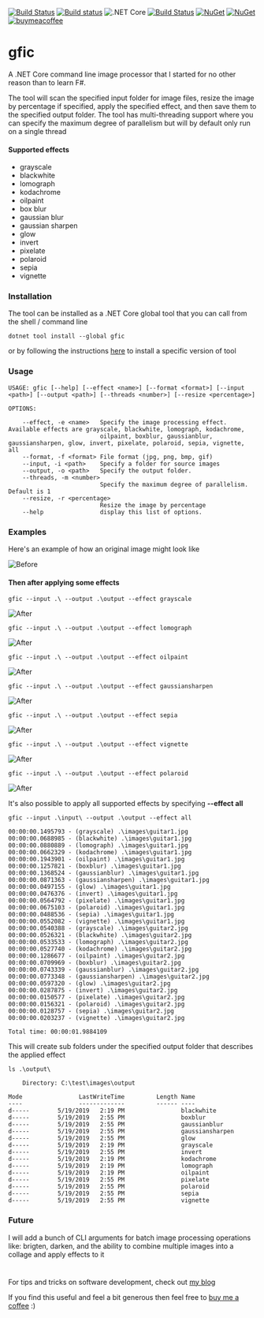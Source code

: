 [![Build Status](https://travis-ci.com/christianhelle/gfic.svg?branch=master)](https://travis-ci.com/christianhelle/gfic)
[![Build status](https://ci.appveyor.com/api/projects/status/1pfk93w929w52dum/branch/master?svg=true)](https://ci.appveyor.com/project/christianhelle/gfic/branch/master)
![.NET Core](https://github.com/christianhelle/gfic/workflows/.NET%20Core/badge.svg?branch=master)
[![Build Status](https://christianhelle.visualstudio.com/gfic/_apis/build/status/CI%20Build?branchName=master)](https://christianhelle.visualstudio.com/gfic/_build/latest?definitionId=20&branchName=master)
[![NuGet](https://img.shields.io/nuget/dt/gfic.svg?style=flat-square)]( https://www.nuget.org/packages/gfic)
[![NuGet](https://img.shields.io/nuget/v/gfic.svg?style=flat-square)]( https://www.nuget.org/packages/gfic)
[![buymeacoffee](https://img.shields.io/badge/buy%20me%20a%20coffee-donate-yellow.svg)](https://www.buymeacoffee.com/christianhelle)

# gfic
A .NET Core command line image processor that I started for no other reason than to learn F#. 

The tool will scan the specified input folder for image files, resize the image by percentage if specified, apply the specified effect, and then save them to the specified output folder. The tool has multi-threading support where you can specify the maximum degree of parallelism but will by default only run on a single thread

#### Supported effects
- grayscale
- blackwhite
- lomograph
- kodachrome
- oilpaint
- box blur 
- gaussian blur 
- gaussian sharpen 
- glow
- invert
- pixelate
- polaroid
- sepia
- vignette

### Installation
The tool can be installed as a .NET Core global tool that you can call from the shell / command line
```
dotnet tool install --global gfic
```
or by following the instructions [here](https://www.nuget.org/packages/gfic) to install a specific version of tool

### Usage
```
USAGE: gfic [--help] [--effect <name>] [--format <format>] [--input <path>] [--output <path>] [--threads <number>] [--resize <percentage>]

OPTIONS:

    --effect, -e <name>   Specify the image processing effect. Available effects are grayscale, blackwhite, lomograph, kodachrome,
                          oilpaint, boxblur, gaussianblur, gaussiansharpen, glow, invert, pixelate, polaroid, sepia, vignette, all
    --format, -f <format> File format (jpg, png, bmp, gif)
    --input, -i <path>    Specify a folder for source images
    --output, -o <path>   Specify the output folder.
    --threads, -m <number>
                          Specify the maximum degree of parallelism. Default is 1
    --resize, -r <percentage>
                          Resize the image by percentage
    --help                display this list of options.
```

### Examples
Here's an example of how an original image might look like

![Before](https://github.com/christianhelle/gfic/raw/master/images/original/guitar1.jpg)

#### Then after applying some effects

```
gfic --input .\ --output .\output --effect grayscale
```

![After](https://github.com/christianhelle/gfic/raw/master/images/grayscale/guitar1.jpg)


```
gfic --input .\ --output .\output --effect lomograph
```

![After](https://github.com/christianhelle/gfic/raw/master/images/lomograph/guitar1.jpg)


```
gfic --input .\ --output .\output --effect oilpaint
```

![After](https://github.com/christianhelle/gfic/raw/master/images/oilpaint/guitar1.jpg)


```
gfic --input .\ --output .\output --effect gaussiansharpen
```

![After](https://github.com/christianhelle/gfic/raw/master/images/gaussiansharpen/guitar1.jpg)


```
gfic --input .\ --output .\output --effect sepia
```

![After](https://github.com/christianhelle/gfic/raw/master/images/sepia/guitar1.jpg)


```
gfic --input .\ --output .\output --effect vignette
```

![After](https://github.com/christianhelle/gfic/raw/master/images/vignette/guitar1.jpg)


```
gfic --input .\ --output .\output --effect polaroid
```

![After](https://github.com/christianhelle/gfic/raw/master/images/polaroid/guitar1.jpg)


It's also possible to apply all supported effects by specifying **--effect all**

```
gfic --input .\input\ --output .\output --effect all

00:00:00.1495793 - (grayscale) .\images\guitar1.jpg
00:00:00.0688985 - (blackwhite) .\images\guitar1.jpg
00:00:00.0880889 - (lomograph) .\images\guitar1.jpg
00:00:00.0662329 - (kodachrome) .\images\guitar1.jpg
00:00:00.1943901 - (oilpaint) .\images\guitar1.jpg
00:00:00.1257821 - (boxblur) .\images\guitar1.jpg
00:00:00.1368524 - (gaussianblur) .\images\guitar1.jpg
00:00:00.0871363 - (gaussiansharpen) .\images\guitar1.jpg
00:00:00.0497155 - (glow) .\images\guitar1.jpg
00:00:00.0476376 - (invert) .\images\guitar1.jpg
00:00:00.0564792 - (pixelate) .\images\guitar1.jpg
00:00:00.0675103 - (polaroid) .\images\guitar1.jpg
00:00:00.0488536 - (sepia) .\images\guitar1.jpg
00:00:00.0552082 - (vignette) .\images\guitar1.jpg
00:00:00.0540388 - (grayscale) .\images\guitar2.jpg
00:00:00.0526321 - (blackwhite) .\images\guitar2.jpg
00:00:00.0533533 - (lomograph) .\images\guitar2.jpg
00:00:00.0527740 - (kodachrome) .\images\guitar2.jpg
00:00:00.1286677 - (oilpaint) .\images\guitar2.jpg
00:00:00.0709969 - (boxblur) .\images\guitar2.jpg
00:00:00.0743339 - (gaussianblur) .\images\guitar2.jpg
00:00:00.0773348 - (gaussiansharpen) .\images\guitar2.jpg
00:00:00.0597320 - (glow) .\images\guitar2.jpg
00:00:00.0287875 - (invert) .\images\guitar2.jpg
00:00:00.0150577 - (pixelate) .\images\guitar2.jpg
00:00:00.0156321 - (polaroid) .\images\guitar2.jpg
00:00:00.0128757 - (sepia) .\images\guitar2.jpg
00:00:00.0203237 - (vignette) .\images\guitar2.jpg

Total time: 00:00:01.9884109

```

This will create sub folders under the specified output folder that describes the applied effect

```
ls .\output\

    Directory: C:\test\images\output

Mode                LastWriteTime         Length Name
----                -------------         ------ ----
d-----        5/19/2019   2:19 PM                blackwhite
d-----        5/19/2019   2:55 PM                boxblur
d-----        5/19/2019   2:55 PM                gaussianblur
d-----        5/19/2019   2:55 PM                gaussiansharpen
d-----        5/19/2019   2:55 PM                glow
d-----        5/19/2019   2:19 PM                grayscale
d-----        5/19/2019   2:55 PM                invert
d-----        5/19/2019   2:19 PM                kodachrome
d-----        5/19/2019   2:19 PM                lomograph
d-----        5/19/2019   2:19 PM                oilpaint
d-----        5/19/2019   2:55 PM                pixelate
d-----        5/19/2019   2:55 PM                polaroid
d-----        5/19/2019   2:55 PM                sepia
d-----        5/19/2019   2:55 PM                vignette
```


### Future
I will add a bunch of CLI arguments for batch image processing operations like: brigten, darken, and the ability to combine multiple images into a collage and apply effects to it

#
For tips and tricks on software development, check out [my blog](https://christianhelle.com)

If you find this useful and feel a bit generous then feel free to [buy me a coffee](https://www.buymeacoffee.com/christianhelle) :)
